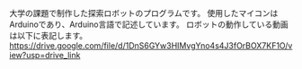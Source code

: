 大学の課題で制作した探索ロボットのプログラムです。
使用したマイコンはArduinoであり、Arduino言語で記述しています。
ロボットの動作している動画は以下に表記します。
https://drive.google.com/file/d/1DnS6GYw3HIMvgYno4s4J3fOrBOX7KF1O/view?usp=drive_link
